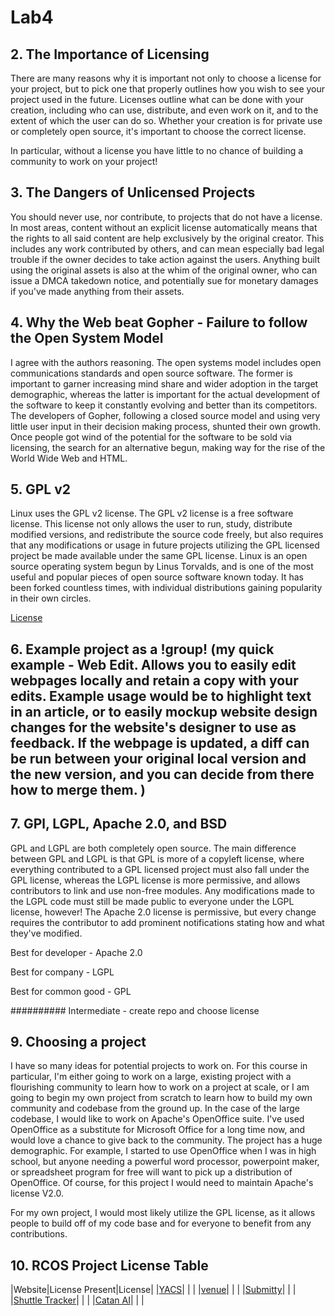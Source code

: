 # Lab4

## 2. The Importance of Licensing
There are many reasons why it is important not only to choose a license for your project, but to pick one that properly outlines how you wish to see your project used in the future. Licenses outline what can be done with your creation, including who can use, distribute, and even work on it, and to the extent of which the user can do so. Whether your creation is for private use or completely open source, it's important to choose the correct license.

In particular, without a license you have little to no chance of building a community to work on your project!

## 3. The Dangers of Unlicensed Projects
You should never use, nor contribute, to projects that do not have a license. In most areas, content without an explicit license automatically means that the rights to all said content are help exclusively by the original creator. This includes any work contributed by others, and can mean especially bad legal trouble if the owner decides to take action against the users. Anything built using the original assets is also at the whim of the original owner, who can issue a DMCA takedown notice, and potentially sue for monetary damages if you've made anything from their assets.

## 4. Why the Web beat Gopher - Failure to follow the Open System Model
I agree with the authors reasoning. The open systems model includes open communications standards and open source software. The former is important to garner increasing mind share and wider adoption in the target demographic, whereas the latter is important for the actual development of the software to keep it constantly evolving and better than its competitors. The developers of Gopher, following a closed source model and using very little user input in their decision making process, shunted their own growth. Once people got wind of the potential for the software to be sold via licensing, the search for an alternative begun, making way for the rise of the World Wide Web and HTML.

## 5. GPL v2
Linux uses the GPL v2 license. The GPL v2 license is a free software license. This license not only allows the user to run, study, distribute modified versions, and redistribute the source code freely, but also requires that any modifications or usage in future projects utilizing the GPL licensed project be made available under the same GPL license. Linux is an open source operating system begun by Linus Torvalds, and is one of the most useful and popular pieces of open source software known today. It has been forked countless times, with individual distributions gaining popularity in their own circles. 

[License](https://web.archive.org/web/20070819045030/http://www.kernel.org/pub/linux/kernel/Historic/old-versions/RELNOTES-0.12)

## 6. Example project as a !group! (my quick example - Web Edit. Allows you to easily edit webpages locally and retain a copy with your edits. Example usage would be to highlight text in an article, or to easily mockup website design changes for the website's designer to use as feedback. If the webpage is updated, a diff can be run between your original local version and the new version, and you can decide from there how to merge them. )

## 7. GPl, LGPL, Apache 2.0, and BSD
GPL and LGPL are both completely open source. The main difference between GPL and LGPL is that GPL is more of a copyleft license, where everything contributed to a GPL licensed project must also fall under the GPL license, whereas the LGPL license is more permissive, and allows contributors to link and use non-free modules. Any modifications made to the LGPL code must still be made public to everyone under the LGPL license, however! The Apache 2.0 license is permissive, but every change requires the contributor to add prominent notifications stating how and what they've modified. 

Best for developer - Apache 2.0

Best for company - LGPL

Best for common good - GPL

########## Intermediate - create repo and choose license

## 9. Choosing a project
I have so many ideas for potential projects to work on. For this course in particular, I'm either going to work on a large, existing project with a flourishing community to learn how to work on a project at scale, or I am going to begin my own project from scratch to learn how to build my own community and codebase from the ground up. In the case of the large codebase, I would like to work on Apache's OpenOffice suite. I've used OpenOffice as a substitute for Microsoft Office for a long time now, and would love a chance to give back to the community. The project has a huge demographic. For example, I started to use OpenOffice when I was in high school, but anyone needing a powerful word processor, powerpoint maker, or spreadsheet program for free will want to pick up a distribution of OpenOffice. Of course, for this project I would need to maintain Apache's license V2.0.

For my own project, I would most likely utilize the GPL license, as it allows people to build off of my code base and for everyone to benefit from any contributions. 

## 10. RCOS Project License Table
|Website|License Present|License|
|[YACS](https://github.com/yacs-rcos/yacs)|   |   |
|[venue](https://github.com/rcos/venue)|   |   |
|[Submitty](https://github.com/submitty/submitty)|   |   |
|[Shuttle Tracker](https://github.com/wtg/shuttletracker)|   |   |
|[Catan AI](https://github.com/justinchen673/catan-ai)|   |   |